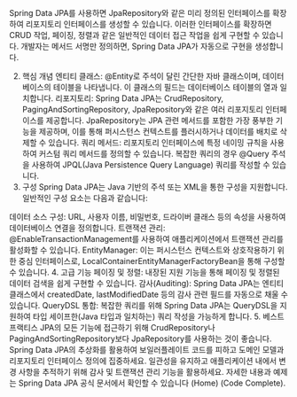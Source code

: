 Spring Data JPA를 사용하면 JpaRepository와 같은 미리 정의된 인터페이스를 확장하여 리포지토리 인터페이스를 생성할 수 있습니다. 이러한 인터페이스를 확장하면 CRUD 작업, 페이징, 정렬과 같은 일반적인 데이터 접근 작업을 쉽게 구현할 수 있습니다. 개발자는 메서드 서명만 정의하면, Spring Data JPA가 자동으로 구현을 생성합니다.

2. 핵심 개념
   엔티티 클래스: @Entity로 주석이 달린 간단한 자바 클래스이며, 데이터베이스의 테이블을 나타냅니다. 이 클래스의 필드는 데이터베이스 테이블의 열과 일치합니다.
   리포지토리: Spring Data JPA는 CrudRepository, PagingAndSortingRepository, JpaRepository와 같은 여러 리포지토리 인터페이스를 제공합니다. JpaRepository는 JPA 관련 메서드를 포함한 가장 풍부한 기능을 제공하며, 이를 통해 퍼시스턴스 컨텍스트를 플러시하거나 데이터를 배치로 삭제할 수 있습니다.
   쿼리 메서드: 리포지토리 인터페이스에 특정 네이밍 규칙을 사용하여 커스텀 쿼리 메서드를 정의할 수 있습니다. 복잡한 쿼리의 경우 @Query 주석을 사용하여 JPQL(Java Persistence Query Language) 쿼리를 작성할 수 있습니다.
3. 구성
   Spring Data JPA는 Java 기반의 주석 또는 XML을 통한 구성을 지원합니다. 일반적인 구성 요소는 다음과 같습니다:

데이터 소스 구성: URL, 사용자 이름, 비밀번호, 드라이버 클래스 등의 속성을 사용하여 데이터베이스 연결을 정의합니다.
트랜잭션 관리: @EnableTransactionManagement를 사용하여 애플리케이션에서 트랜잭션 관리를 활성화할 수 있습니다.
EntityManager: 이는 퍼시스턴스 컨텍스트와 상호작용하기 위한 중심 인터페이스로, LocalContainerEntityManagerFactoryBean을 통해 구성할 수 있습니다.
4. 고급 기능
   페이징 및 정렬: 내장된 지원 기능을 통해 페이징 및 정렬된 데이터 검색을 쉽게 구현할 수 있습니다.
   감사(Auditing): Spring Data JPA는 엔티티 클래스에서 createdDate, lastModifiedDate 등의 감사 관련 필드를 자동으로 채울 수 있습니다.
   QueryDSL 통합: 복잡한 쿼리를 위해 Spring Data JPA는 QueryDSL을 지원하여 타입 세이프한(Java 타입과 일치하는) 쿼리 작성을 가능하게 합니다.
5. 베스트 프랙티스
   JPA의 모든 기능에 접근하기 위해 CrudRepository나 PagingAndSortingRepository보다 JpaRepository를 사용하는 것이 좋습니다.
   Spring Data JPA의 추상화를 활용하여 보일러플레이트 코드를 피하고 도메인 모델과 리포지토리 인터페이스 정의에 집중하세요.
   일관성을 유지하고 애플리케이션 내에서 변경 사항을 추적하기 위해 감사 및 트랜잭션 관리 기능을 활용하세요.
   자세한 내용과 예제는 Spring Data JPA 공식 문서에서 확인할 수 있습니다​ (Home)​ (Code Complete).






